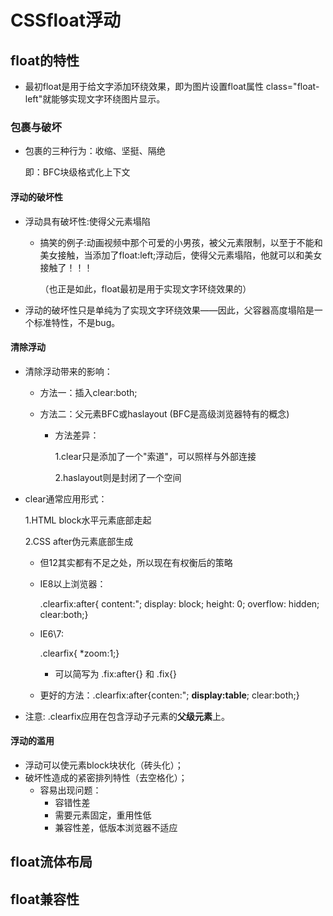 # CSSfloat浮动

## float的特性

- 最初float是用于给文字添加环绕效果，即为图片设置float属性 class="float-left"就能够实现文字环绕图片显示。

### 包裹与破坏

- 包裹的三种行为：收缩、坚挺、隔绝

  即：BFC块级格式化上下文

#### 浮动的破坏性

- 浮动具有破坏性:使得父元素塌陷

  - 搞笑的例子:动画视频中那个可爱的小男孩，被父元素限制，以至于不能和美女接触，当添加了float:left;浮动后，使得父元素塌陷，他就可以和美女接触了！！！

    （也正是如此，float最初是用于实现文字环绕效果的）

- 浮动的破坏性只是单纯为了实现文字环绕效果——因此，父容器高度塌陷是一个标准特性，不是bug。

#### 清除浮动

- 清除浮动带来的影响：

  - 方法一：插入clear:both;

  - 方法二：父元素BFC或haslayout (BFC是高级浏览器特有的概念)

    - 方法差异：

      1.clear只是添加了一个"索道"，可以照样与外部连接

      2.haslayout则是封闭了一个空间

- clear通常应用形式：

  1.HTML block水平元素底部走起 

  2.CSS after伪元素底部生成

  - 但12其实都有不足之处，所以现在有权衡后的策略

  - IE8以上浏览器：

    .clearfix:after{ content:"; display: block; height: 0; overflow: hidden; clear:both;}

  - IE6\7:

    .clearfix{ *zoom:1;}

    - 可以简写为 .fix:after{} 和 .fix{}

  - 更好的方法：.clearfix:after{conten:"; **display:table**; clear:both;}

- 注意: .clearfix应用在包含浮动子元素的**父级元素**上。

#### 浮动的滥用

- 浮动可以使元素block块状化（砖头化）；
- 破坏性造成的紧密排列特性（去空格化）；
  - 容易出现问题：
    - 容错性差
    - 需要元素固定，重用性低
    - 兼容性差，低版本浏览器不适应

## float流体布局

## float兼容性